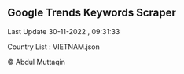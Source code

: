 

## Google Trends Keywords Scraper 
 
Last Update 30-11-2022 , 09:31:33

Country List :
VIETNAM.json



© Abdul Muttaqin 
